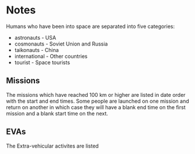 # Notes

Humans who have been into space are separated into five categories:

* astronauts - USA
* cosmonauts - Soviet Union and Russia
* taikonauts - China
* international - Other countries
* tourist - Space tourists

## Missions

The missions which have reached 100 km or higher are listed in date order with the start and end times. Some people are launched on one mission and return on another in which case they will have a blank end time on the first mission and a blank start time on the next.

## EVAs

The Extra-vehicular activites are listed